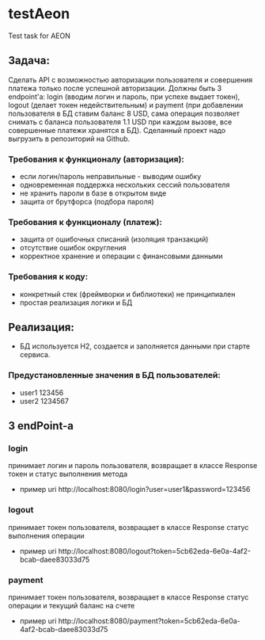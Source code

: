 # testAeon
Test task for AEON
## Задача:
Сделать API с возможностью авторизации пользователя и совершения платежа только после успешной авторизации. Должны быть 3 endpoint'а: 
login (вводим логин и пароль, при успехе выдает токен), logout (делает токен недействительным) и payment (при добавлении пользователя в БД ставим баланс 8 USD, сама операция позволяет снимать с баланса пользователя 1.1 USD при каждом вызове, 
все совершенные платежи хранятся в БД). Сделанный проект надо выгрузить в репозиторий на Github.

### Требования к функционалу (авторизация):
- если логин/пароль неправильные - выводим ошибку
- одновременная поддержка нескольких сессий пользователя
- не хранить пароли в базе в открытом виде
- защита от брутфорса (подбора пароля)

### Требования к функционалу (платеж):
- защита от ошибочных списаний (изоляция транзакций)
- отсутствие ошибок округления
- корректное хранение и операции с финансовыми данными

### Требования к коду:
- конкретный стек (фреймворки и библиотеки) не принципиален
- простая реализация логики и БД

## Реализация:
- БД используется H2, создается и заполняется данными при старте сервиса.
### Предустановленные значения в БД пользователей:
- user1 123456
- user2 1234567

## 3 endPoint-а
### login
принимает логин и пароль пользователя, возвращает в классе Response токен и статус выполнения метода
- пример uri http://localhost:8080/login?user=user1&password=123456
### logout
принимает токен пользователя, возвращает в классе Response статус выполнения операции
- пример uri http://localhost:8080/logout?token=5cb62eda-6e0a-4af2-bcab-daee83033d75
### payment 
принимает токен пользователя, возвращает в классе Response статус операции и текущий баланс на счете
- пример uri http://localhost:8080/payment?token=5cb62eda-6e0a-4af2-bcab-daee83033d75

